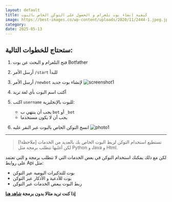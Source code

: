 ```yaml
---
layout: default
title: كيفية إنشاء بوت تلغرام و الحصول على التوكن الخاص بالبوت
image: https://best-images.co/wp-content/uploads/2020/11/2444-1.jpeg.jpg
category: 
date: 2025-05-13
---
```

## ستحتاج للخطوات التالية:

1. فتح التلغرام و البحث عن بوت Botfather
2. أرسل الأمر `/start` للبدأ
3. أرسل الأمر `/newbot` لإنشاء بوت جديد ![screenshot1](https://www.dropbox.com/scl/fi/5uv35k9sdmdi0znrtin5q/Created-with-Grafika-10.png?rlkey=lpilfi05gkgc9cdma7setvdue&st=qxxlhfjd&raw=1)
4. أكتب اسم البوت بأي لغة تريد
5. اكتب `username` للبوت بالإنجليزية:
   - يجب أن ينتهي ب `bot` أو `_bot`
   - يجب أن لا يكون مستخدما
		
6. انسخ التوكن الخاص بالبوت عبر النقر عليه ![photo1](https://www.dropbox.com/scl/fi/zj6b4bryr1qk98qhfm60x/Created-with-Grafika-11.png?rlkey=37ojkt8g61fajgibr57ru62wb&st=n1qcyy93&raw=1)



---


> [!ملاحظة] 
> تستطيع استخدام التوكن لربط البوت الخاص بك  بالعديد من الخدمات لكن أغلبها تتطلب برمجة مثل Python و Java و Html.

لكن مع ذلك يمكنك استخدام التوكن في بعض الخدمات التي لا تتطلب برمجة و التي تعتمد على روابط Api مثل:
- بوت للتذكيرات اليومية عبر التوكن
- بوت للأدعية و الأذكار عبر التوكن
- ربط البوت ببعض الخدمات عبر التوكن

**إذا كنت تريد مثالا بدون برمجة [شاهد هنا](https://www.youtube.com/watch?v=C_8Dc8WGssg)**
